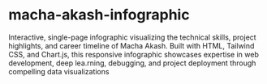 # macha-akash-infographic
Interactive, single-page infographic visualizing the technical skills, project highlights, and career timeline of Macha Akash. Built with HTML, Tailwind CSS, and Chart.js, this responsive infographic showcases expertise in web development, deep lea.rning, debugging, and project deployment through compelling data visualizations
